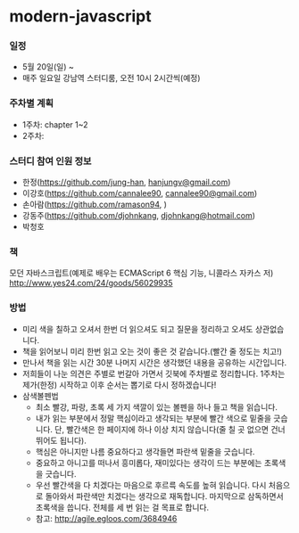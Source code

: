 # modern-javascript

### 일정
- 5월 20일(일) ~ 
- 매주 일요일 강남역 스터디룸, 오전 10시 2시간씩(예정)


### 주차별 계획
- 1주차: chapter 1~2
- 2주차: 

### 스터디 참여 인원 정보
- 한정(https://github.com/jung-han, hanjungv@gmail.com)
- 이강호(https://github.com/cannalee90, cannalee90@gmail.com)
- 손아람(https://github.com/ramason94, )
- 강동주(https://github.com/djohnkang, djohnkang@hotmail.com)
- 박청호

### 책

모던 자바스크립트(예제로 배우는 ECMAScript 6 핵심 기능, 니콜라스 자카스 저)
​http://www.yes24.com/24/goods/56029935​

### 방법

- 미리 색을 칠하고 오셔서 한번 더 읽으셔도 되고 질문을 정리하고 오셔도 상관없습니다.
- 책을 읽어보니 미리 한번 읽고 오는 것이 좋은 것 같습니다.(빨간 줄 정도는 치고!)
- 만나서 책을 읽는 시간 30분 나머지 시간은 생각했던 내용을 공유하는 시간입니다.
- 저희들이 나눈 의견은 주별로 번갈아 가면서 깃북에 주차별로 정리합니다. 1주차는 제가(한정) 시작하고 이후 순서는 뽑기로 다시 정하겠습니다!
- 삼색볼펜법
    - 최소 빨강, 파랑, 초록 세 가지 색깔이 있는 볼펜을 하나 들고 책을 읽습니다. 
    - 내가 읽는 부분에서 정말 핵심이라고 생각되는 부분에 빨간 색으로 밑줄을 긋습니다. 단, 빨간색은 한 페이지에 하나 이상 치지 않습니다(줄 칠 곳 없으면 건너 뛰어도 됩니다).
    - 핵심은 아니지만 나름 중요하다고 생각들면 파란색 밑줄을 긋습니다. 
    - 중요하고 아니고를 떠나서 흥미롭다, 재미있다는 생각이 드는 부분에는 초록색을 긋습니다.
    - 우선 빨간색을 다 치겠다는 마음으로 후르륵 속도를 높혀 읽습니다. 다시 처음으로 돌아와서 파란색만 치겠다는 생각으로 재독합니다. 마지막으로 삼독하면서 초록색을 씁니다. 전체를 세 번 읽는 걸 목표로 합니다.
    - 참고: http://agile.egloos.com/3684946

